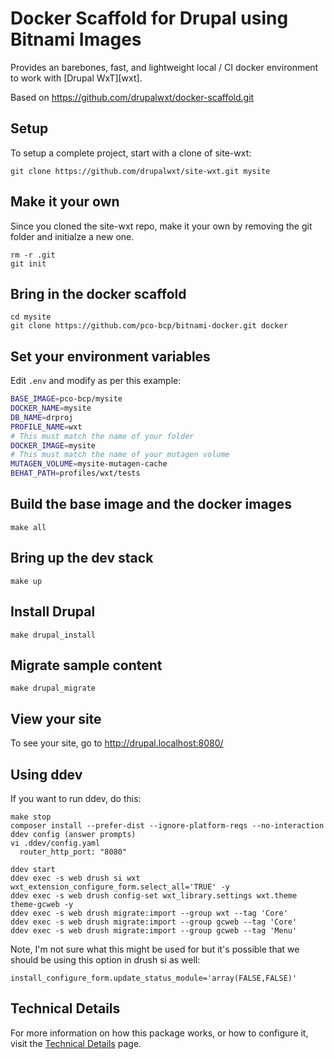 # Docker Scaffold for Drupal using Bitnami Images

Provides an barebones, fast, and lightweight local / CI docker environment to work with [Drupal WxT][wxt].

Based on https://github.com/drupalwxt/docker-scaffold.git

## Setup

To setup a complete project, start with a clone of site-wxt:

```
git clone https://github.com/drupalwxt/site-wxt.git mysite
```

## Make it your own

Since you cloned the site-wxt repo, make it your own by removing the
git folder and initialze a new one.

```
rm -r .git
git init
```

## Bring in the docker scaffold

```
cd mysite
git clone https://github.com/pco-bcp/bitnami-docker.git docker
```

## Set your environment variables

Edit `.env` and modify as per this example:

```sh
BASE_IMAGE=pco-bcp/mysite
DOCKER_NAME=mysite
DB_NAME=drproj
PROFILE_NAME=wxt
# This must match the name of your folder
DOCKER_IMAGE=mysite
# This must match the name of your mutagen volume
MUTAGEN_VOLUME=mysite-mutagen-cache
BEHAT_PATH=profiles/wxt/tests
```

## Build the base image and the docker images

```
make all
```

## Bring up the dev stack

```
make up
```

## Install Drupal

```
make drupal_install
```

## Migrate sample content

```
make drupal_migrate
```

## View your site

To see your site, go to http://drupal.localhost:8080/

## Using ddev

If you want to run ddev, do this:

```
make stop
composer install --prefer-dist --ignore-platform-reqs --no-interaction
ddev config (answer prompts)
vi .ddev/config.yaml
  router_http_port: "8080"
```

```
ddev start
ddev exec -s web drush si wxt wxt_extension_configure_form.select_all='TRUE' -y
ddev exec -s web drush config-set wxt_library.settings wxt.theme theme-gcweb -y
ddev exec -s web drush migrate:import --group wxt --tag 'Core'
ddev exec -s web drush migrate:import --group gcweb --tag 'Core'
ddev exec -s web drush migrate:import --group gcweb --tag 'Menu'
```

Note, I'm not sure what this might be used for but it's possible that we should be using this option
in drush si as well:

```
install_configure_form.update_status_module='array(FALSE,FALSE)'
```

## Technical Details

For more information on how this package works, or how to configure it, visit the [Technical Details](technical.md) page.
